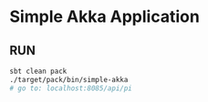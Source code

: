 # Simple Akka Application

## RUN

```bash
sbt clean pack
./target/pack/bin/simple-akka
# go to: localhost:8085/api/pi
```